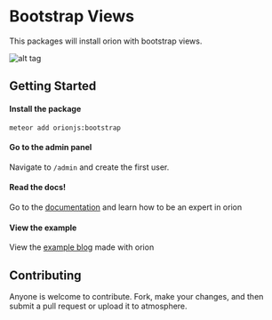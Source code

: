 Bootstrap Views
===============

This packages will install orion with bootstrap views.

![alt tag](http://i.imgur.com/eNMaaje.png)

## Getting Started

#### Install the package

```
meteor add orionjs:bootstrap
```

#### Go to the admin panel

Navigate to ```/admin``` and create the first user.

#### Read the docs!

Go to the [documentation](http://orion.meteor.com/docs/dictionary) and learn how to be an expert in orion

#### View the example

View the [example blog](https://github.com/orionjs/example-blog) made with orion

## Contributing 

Anyone is welcome to contribute. Fork, make your changes, and then submit a pull request or upload it to atmosphere.
